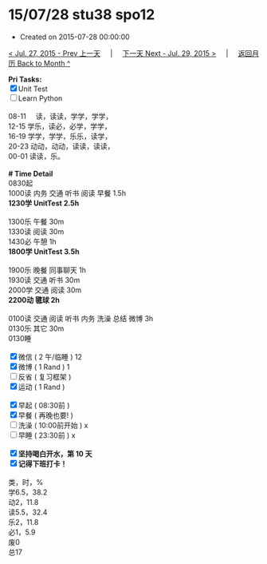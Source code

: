 # 15/07/28 stu38 spo12

- Created on 2015-07-28 00:00:00

[< Jul. 27, 2015 - Prev 上一天](_archived/lifelogs/2015/07/d27.md) &nbsp; &nbsp; | &nbsp; &nbsp; [下一天 Next - Jul. 29, 2015 >](_archived/lifelogs/2015/07/d29.md) &nbsp; &nbsp; |  &nbsp; &nbsp; [返回月历 Back to Month ^](_archived/lifelogs/2015/07/index.md)
<br/><div><strong>Pri Tasks:</strong></div><div><input checked="true" type="checkbox"/>Unit Test</div><div><input type="checkbox"/>Learn Python</div><div><div><br clear="none"/></div></div><div>08-11     读，读读，学学，学学，</div><div>12-15 学乐，读必，必学，学学，</div><div>16-19 学学，学学，乐乐，读学，</div><div>20-23 动动，动动，读读，读读，</div><div>00-01 读读，乐。</div><div><br/></div><div><b># Time Detail</b></div><div>0830起</div><div>1000读 内务 交通 听书 阅读 早餐 1.5h</div><div><strong>1230学 UnitTest 2.5h</strong></div><div><br clear="none"/></div><div>1300乐 午餐 30m</div><div>1330读 阅读 30m</div><div>1430必 午憩 1h</div><div><strong>1800学 UnitTest 3.5h</strong></div><div><br clear="none"/></div><div>1900乐 晚餐 同事聊天 1h</div><div>1930读 交通 听书 30m</div><div>2000学 交通 阅读 30m</div><div><b>2200动 毽球 2h</b></div><div><br/></div><div>0100读 交通 阅读 听书 内务 洗澡 总结 微博 3h</div><div>0130乐 其它 30m</div><div>0130睡</div><div><br/></div><div><input checked="true" type="checkbox"/>微信 ( 2 午/临睡 ) 12</div><div><input checked="true" type="checkbox"/>微博 ( 1 Rand ) 1</div><div><input type="checkbox"/>反省 ( 复习框架 ) </div><div><input checked="true" type="checkbox"/>运动 ( 1 Rand ) </div><div><br/></div><div><input checked="true" type="checkbox"/>早起 ( 08:30前 ) </div><div><input checked="true" type="checkbox"/>早餐 ( 再晚也要! ) </div><div><input type="checkbox"/>洗澡 ( 10:00前开始 ) x<br/></div><div><input type="checkbox"/>早睡 ( 23:30前 ) x</div><div><b><br/></b></div><div><b><input checked="true" type="checkbox"/>坚持喝白开水，第 10 天</b></div><div><b><input checked="true" type="checkbox"/></b><b>记得</b><b>下班打卡！</b></div><div><br clear="none"/></div><div>类，时，%<br clear="none"/>学6.5，38.2<br clear="none"/>动2，11.8<br clear="none"/>读5.5，32.4<br clear="none"/>乐2，11.8<br clear="none"/>必1，5.9<br clear="none"/>废0<br clear="none"/>总17</div>
